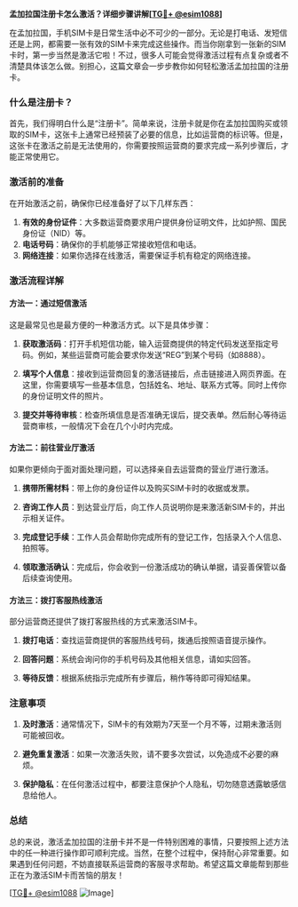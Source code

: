**孟加拉国注册卡怎么激活？详细步骤讲解[[TG💪+ @esim1088](https://t.me/s/esim1088)]**

在孟加拉国，手机SIM卡是日常生活中必不可少的一部分。无论是打电话、发短信还是上网，都需要一张有效的SIM卡来完成这些操作。而当你刚拿到一张新的SIM卡时，第一步当然是激活它啦！不过，很多人可能会觉得激活过程有点复杂或者不清楚具体该怎么做。别担心，这篇文章会一步步教你如何轻松激活孟加拉国的注册卡。

### 什么是注册卡？

首先，我们得明白什么是“注册卡”。简单来说，注册卡就是你在孟加拉国购买或领取的SIM卡，这张卡上通常已经预装了必要的信息，比如运营商的标识等。但是，这张卡在激活之前是无法使用的，你需要按照运营商的要求完成一系列步骤后，才能正常使用它。

### 激活前的准备

在开始激活之前，确保你已经准备好了以下几样东西：

1. **有效的身份证件**：大多数运营商要求用户提供身份证明文件，比如护照、国民身份证（NID）等。
2. **电话号码**：确保你的手机能够正常接收短信和电话。
3. **网络连接**：如果你选择在线激活，需要保证手机有稳定的网络连接。

### 激活流程详解

#### 方法一：通过短信激活

这是最常见也是最方便的一种激活方式。以下是具体步骤：

1. **获取激活码**：打开手机短信功能，输入运营商提供的特定代码发送至指定号码。例如，某些运营商可能会要求你发送“REG”到某个号码（如8888）。
   
2. **填写个人信息**：接收到运营商回复的激活链接后，点击链接进入网页界面。在这里，你需要填写一些基本信息，包括姓名、地址、联系方式等。同时上传你的身份证明文件的照片。

3. **提交并等待审核**：检查所填信息是否准确无误后，提交表单。然后耐心等待运营商审核，一般情况下会在几个小时内完成。

#### 方法二：前往营业厅激活

如果你更倾向于面对面处理问题，可以选择亲自去运营商的营业厅进行激活。

1. **携带所需材料**：带上你的身份证件以及购买SIM卡时的收据或发票。

2. **咨询工作人员**：到达营业厅后，向工作人员说明你是来激活新SIM卡的，并出示相关证件。

3. **完成登记手续**：工作人员会帮助你完成所有的登记工作，包括录入个人信息、拍照等。

4. **领取激活确认**：完成后，你会收到一份激活成功的确认单据，请妥善保管以备后续查询使用。

#### 方法三：拨打客服热线激活

部分运营商还提供了拨打客服热线的方式来激活SIM卡。

1. **拨打电话**：查找运营商提供的客服热线号码，拨通后按照语音提示操作。

2. **回答问题**：系统会询问你的手机号码及其他相关信息，请如实回答。

3. **等待反馈**：根据系统指示完成所有步骤后，稍作等待即可得知结果。

### 注意事项

1. **及时激活**：通常情况下，SIM卡的有效期为7天至一个月不等，过期未激活则可能被回收。
   
2. **避免重复激活**：如果一次激活失败，请不要多次尝试，以免造成不必要的麻烦。

3. **保护隐私**：在任何激活过程中，都要注意保护个人隐私，切勿随意透露敏感信息给他人。

### 总结

总的来说，激活孟加拉国的注册卡并不是一件特别困难的事情，只要按照上述方法中的任一种进行操作即可顺利完成。当然，在整个过程中，保持耐心非常重要。如果遇到任何问题，不妨直接联系运营商的客服寻求帮助。希望这篇文章能帮到那些正在为激活SIM卡而苦恼的朋友！

[[TG💪+ @esim1088](https://t.me/s/esim1088) ![Image](https://i.postimg.cc/4NQfJmqS/Snipaste-2025-05-13-00-14-12.png)]